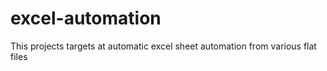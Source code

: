 # excel-automation
This projects targets at automatic excel sheet automation from various flat files
